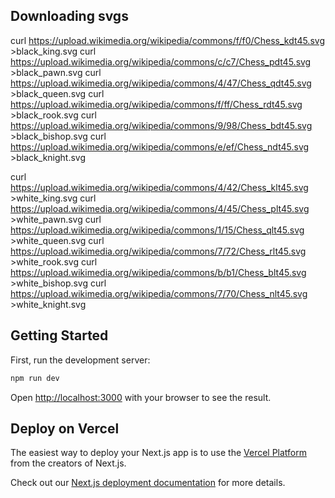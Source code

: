 ## Downloading svgs

curl https://upload.wikimedia.org/wikipedia/commons/f/f0/Chess_kdt45.svg >black_king.svg
curl https://upload.wikimedia.org/wikipedia/commons/c/c7/Chess_pdt45.svg >black_pawn.svg
curl https://upload.wikimedia.org/wikipedia/commons/4/47/Chess_qdt45.svg >black_queen.svg
curl https://upload.wikimedia.org/wikipedia/commons/f/ff/Chess_rdt45.svg >black_rook.svg
curl https://upload.wikimedia.org/wikipedia/commons/9/98/Chess_bdt45.svg >black_bishop.svg
curl https://upload.wikimedia.org/wikipedia/commons/e/ef/Chess_ndt45.svg >black_knight.svg

curl https://upload.wikimedia.org/wikipedia/commons/4/42/Chess_klt45.svg >white_king.svg
curl https://upload.wikimedia.org/wikipedia/commons/4/45/Chess_plt45.svg >white_pawn.svg
curl https://upload.wikimedia.org/wikipedia/commons/1/15/Chess_qlt45.svg >white_queen.svg
curl https://upload.wikimedia.org/wikipedia/commons/7/72/Chess_rlt45.svg >white_rook.svg
curl https://upload.wikimedia.org/wikipedia/commons/b/b1/Chess_blt45.svg >white_bishop.svg
curl https://upload.wikimedia.org/wikipedia/commons/7/70/Chess_nlt45.svg >white_knight.svg


## Getting Started

First, run the development server:

```bash
npm run dev
```

Open [http://localhost:3000](http://localhost:3000) with your browser to see the result.


## Deploy on Vercel

The easiest way to deploy your Next.js app is to use the [Vercel Platform](https://vercel.com/new?utm_medium=default-template&filter=next.js&utm_source=create-next-app&utm_campaign=create-next-app-readme) from the creators of Next.js.

Check out our [Next.js deployment documentation](https://nextjs.org/docs/pages/building-your-application/deploying) for more details.

